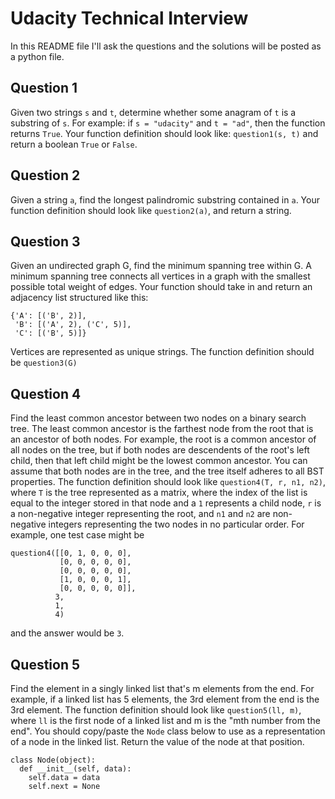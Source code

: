 # Udacity Technical Interview

In this README file I'll ask the questions and the solutions will be posted as a python file.

## Question 1

Given two strings `s` and `t`, determine whether some anagram of `t` is a 
substring of `s`. For example: if `s = "udacity"` and `t = "ad"`, then the 
function returns `True`. Your function definition should look like: 
`question1(s, t)` and return a boolean `True` or `False`.

## Question 2

Given a string `a`, find the longest palindromic substring contained in `a`. 
Your function definition should look like `question2(a)`, and return a string.

## Question 3

Given an undirected graph G, find the minimum spanning tree within G. A minimum spanning tree connects all vertices in a graph with the smallest possible total weight of edges. Your function should take in and return an adjacency list structured like this:
~~~
{'A': [('B', 2)],
 'B': [('A', 2), ('C', 5)], 
 'C': [('B', 5)]}
 ~~~
Vertices are represented as unique strings. The function definition should be `question3(G)`

## Question 4

Find the least common ancestor between two nodes on a binary search tree. 
The least common ancestor is the farthest node from the root that is an ancestor 
of both nodes. For example, the root is a common ancestor of all nodes on the tree, 
but if both nodes are descendents of the root's left child, then that left child 
might be the lowest common ancestor. You can assume that both nodes are in the tree, 
and the tree itself adheres to all BST properties. The function definition should 
look like `question4(T, r, n1, n2)`, where `T` is the tree represented as a matrix, 
where the index of the list is equal to the integer stored in that node and a `1` 
represents a child node, `r` is a non-negative integer representing the root, and `n1` 
and `n2` are non-negative integers representing the two nodes in no particular order. 
For example, one test case might be
~~~
question4([[0, 1, 0, 0, 0],
           [0, 0, 0, 0, 0],
           [0, 0, 0, 0, 0],
           [1, 0, 0, 0, 1],
           [0, 0, 0, 0, 0]],
          3,
          1,
          4)
~~~
and the answer would be `3`.

## Question 5

Find the element in a singly linked list that's m elements from the end. 
For example, if a linked list has 5 elements, the 3rd element from the end is 
the 3rd element. The function definition should look like `question5(ll, m)`, 
where `ll` is the first node of a linked list and m is the "mth number from the end". 
You should copy/paste the `Node` class below to use as a representation of a node in 
the linked list. Return the value of the node at that position.
~~~
class Node(object):
  def __init__(self, data):
    self.data = data
    self.next = None
~~~
